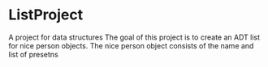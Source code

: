 # ListProject
A project for data structures 
The goal of this project is to create an ADT list for nice person objects. The nice person object consists of the name and list of presetns 
